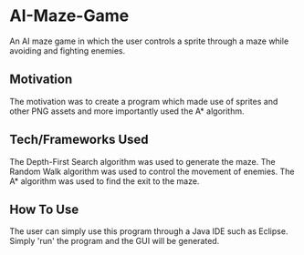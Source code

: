 # AI-Maze-Game
An AI maze game in which the user controls a sprite through a maze while avoiding and fighting enemies.

## **Motivation**
The motivation was to create a program which made use of sprites and other PNG assets and more importantly 
used the A* algorithm.

## **Tech/Frameworks Used**
The Depth-First Search algorithm was used to generate the maze. The Random Walk algorithm was used
to control the movement of enemies. The A* algorithm was used to find the exit to the maze.

## **How To Use**
The user can simply use this program through a Java IDE such as Eclipse.
Simply 'run' the program and the GUI will be generated. 
